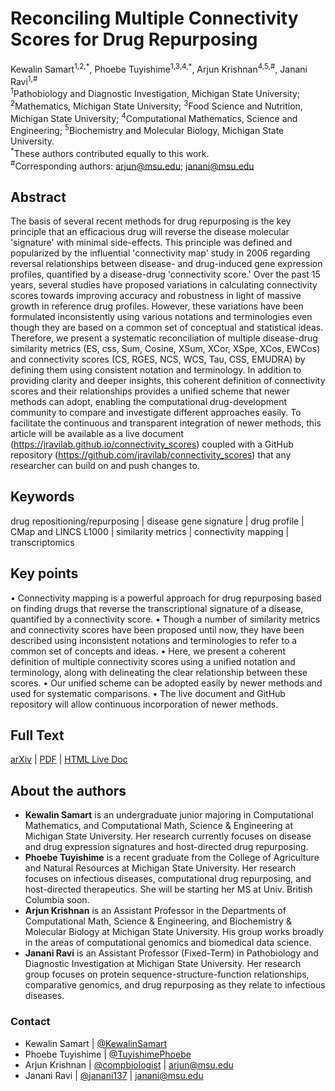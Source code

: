 # Reconciling Multiple Connectivity Scores for Drug Repurposing

Kewalin Samart<sup>1,2,\*</sup>, Phoebe Tuyishime<sup>1,3,4,\*</sup>, Arjun Krishnan<sup>4,5,\#</sup>, Janani Ravi<sup>1,\#</sup> <br> <sup>1</sup>Pathobiology and Diagnostic Investigation, Michigan State University; <sup>2</sup>Mathematics, Michigan State University; <sup>3</sup>Food Science and Nutrition, Michigan State University; <sup>4</sup>Computational Mathematics, Science and Engineering; <sup>5</sup>Biochemistry and Molecular Biology, Michigan State University. <br> <sup>\*</sup>These authors contributed equally to this work. <br> <sup>\#</sup>Corresponding authors: [arjun\@msu.edu](mailto:arjun@msu.edu); [janani\@msu.edu](mailto:janani@msu.edu)

## Abstract

The basis of several recent methods for drug repurposing is the key principle that an efficacious drug will reverse the disease molecular 'signature' with minimal side-effects. This principle was defined and popularized by the influential 'connectivity map' study in 2006 regarding reversal relationships between disease- and drug-induced gene expression profiles, quantified by a disease-drug 'connectivity score.' Over the past 15 years, several studies have proposed variations in calculating connectivity scores towards improving accuracy and robustness in light of massive growth in reference drug profiles. However, these variations have been formulated inconsistently using various notations and terminologies even though they are based on a common set of conceptual and statistical ideas. Therefore, we present a systematic reconciliation of multiple disease-drug similarity metrics (ES, css, Sum, Cosine, XSum, XCor, XSpe, XCos, EWCos) and connectivity scores (CS, RGES, NCS, WCS, Tau, CSS, EMUDRA) by defining them using consistent notation and terminology. In addition to providing clarity and deeper insights, this coherent definition of connectivity scores and their relationships provides a unified scheme that newer methods can adopt, enabling the computational drug-development community to compare and investigate different approaches easily. To facilitate the continuous and transparent integration of newer methods, this article will be available as a live document (<https://jravilab.github.io/connectivity_scores>) coupled with a GitHub repository (<https://github.com/jravilab/connectivity_scores>) that any researcher can build on and push changes to.

## Keywords

drug repositioning/repurposing \| disease gene signature \| drug profile \| CMap and LINCS L1000 \| similarity metrics \| connectivity mapping \| transcriptomics

## Key points

• Connectivity mapping is a powerful approach for drug repurposing based on finding drugs that reverse the transcriptional signature of a disease, quantified by a connectivity score. • Though a number of similarity metrics and connectivity scores have been proposed until now, they have been described using inconsistent notations and terminologies to refer to a common set of concepts and ideas. • Here, we present a coherent definition of multiple connectivity scores using a unified notation and terminology, along with delineating the clear relationship between these scores. • Our unified scheme can be adopted easily by newer methods and used for systematic comparisons. • The live document and GitHub repository will allow continuous incorporation of newer methods.

## Full Text

[arXiv](https://arxiv.org/abs/2009.09317v3) \| [PDF](https://arxiv.org/pdf/2009.09317v3.pdf) \| [HTML Live Doc](https://jravilab.github.io/connectivity_scores)

## About the authors

-   **Kewalin Samart** is an undergraduate junior majoring in Computational Mathematics, and Computational Math, Science & Engineering at Michigan State University. Her research currently focuses on disease and drug expression signatures and host-directed drug repurposing.
-   **Phoebe Tuyishime** is a recent graduate from the College of Agriculture and Natural Resources at Michigan State University. Her research focuses on infectious diseases, computational drug repurposing, and host-directed therapeutics. She will be starting her MS at Univ. British Columbia soon.
-   **Arjun Krishnan** is an Assistant Professor in the Departments of Computational Math, Science & Engineering, and Biochemistry & Molecular Biology at Michigan State University. His group works broadly in the areas of computational genomics and biomedical data science.
-   **Janani Ravi** is an Assistant Professor (Fixed-Term) in Pathobiology and Diagnostic Investigation at Michigan State University. Her research group focuses on protein sequence-structure-function relationships, comparative genomics, and drug repurposing as they relate to infectious diseases.

### Contact

-   Kewalin Samart \| [@KewalinSamart](//twitter.com/KewalinSamart)
-   Phoebe Tuyishime \| [@TuyishimePhoebe](//twitter.com/TuyishimePhoebe)
-   Arjun Krishnan \| [@compbiologist](//twitter.com/compbiologist) \| [arjun\@msu.edu](mailto:arjun@msu.edu)
-   Janani Ravi \| [@janani137](//twitter.com/janani137) \| [janani\@msu.edu](mailto:janani@msu.edu)
